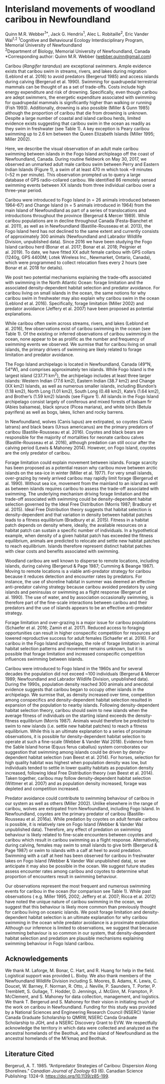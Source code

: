 Interisland movements of woodland caribou in Newfoundland
================
Quinn M.R. Webber<sup>1\*</sup>, Jack G. Hendrix<sup>1</sup>, Alec L.
Robitaille<sup>2</sup>, Eric Vander Wal<sup>1,2</sup>
<sup>1</sup>Cognitive and Behavioural Ecology Interdisciplinary Program,
Memorial University of Newfoundland  
<sup>2</sup>Department of Biology, Memorial University of Newfoundland,
Canada  
\*Corresponding author: Quinn M.R. Webber (<webber.quinn@gmail.com>)

Caribou (*Rangifer tarandus*) are exceptional swimmers. Ample evidence
exists that caribou swim in streams, rivers, and lakes during migration
(Leblond et al. 2016) to avoid predators (Bergerud 1985) and access
islands during calving (Bergerud et al. 1990). Swimming for quadrupedal
terrestrial mammals can be thought of as a set of trade-offs. Costs
include high energy expenditure and risk of drowning. Specifically, even
though caribou are adept swimmers, the energetic expenditure associated
with swimming for quadrupedal mammals is significantly higher than
walking or running (Fish 1993). Additionally, drowning is also possible
(Miller & Gunn 1985) although the proportion of caribou that die from
drowning is unknown. Despite a large number of coastal and island
caribou herds, limited evidence exists suggesting that caribou swim in
the ocean as readily as they swim in freshwater (see Table 1). A key
exception is Peary caribou swimming up to 2.6 km between the Queen
Elizabeth Islands (Miller 1995; Miller 2002).

Here, we describe the visual observation of an adult male caribou
swimming between islands in the Fogo Island archipleago off the coast of
Newfoundland, Canada. During routine fieldwork on May 30, 2017, we
observed an unmarked adult male caribou swim between Perry and Eastern
Indian Islands (Figure 1), a swim of at least 470 m which took ~9
minutes (~52 m per minute). This observation prompted us to query a
large database of GPS radio-collared caribou. We identified 86 remotely
sensed swimming events between XX islands from three individual caribou
over a three-year period.

Caribou were introduced to Fogo Island (n = 26 animals introduced
between 1964–67) and Change Island (n = 5 animals introduced in 1964)
from the main Island of Newfoundland as part of a series of
translocations and introductions throughout the province (Bergerud &
Mercer 1989). While caribou populations are in decline throughout Canada
(Festa-Bianchet et al. 2011), as well as in Newfoundland
(Bastille-Rousseau et al. 2013), the Fogo Island herd has not declined
to the same extent and currently consists of approximately 300 animals
(Newfoundland and Labrador Wildlife Division, unpublished data). Since
2016 we have been studying the Fogo Island caribou herd (Bonar et
al. 2017; Bonar et al. 2018; Peignier et al. 2019). To date, we have
fitted XX adult female caribou with GPS collars (1240g, GPS 4400M; Lotek
Wireless Inc., Newmarket, Ontario, Canada), which were programmed to
collect relocation fixes every 2 hours (see Bonar et al. 2018 for
details).

We posit two potential mechanisms explaining the trade-offs associated
with swimming in the North Atlantic Ocean: forage limitation and the
associated density-dependent habitat selection and predator avoidance.
For caribou living on small islands in the ocean, the same notions for
why caribou swim in freshwater may also explain why caribou swim in the
ocean (Leblond et al. 2016). Specifically, forage limitation (Miller
2002) and predator avoidance (Jeffery et al. 2007) have been proposed as
potential explanations.

While caribou often swim across streams, rivers, and lakes (Leblond et
al. 2016), few observations exist of caribou swimming in the ocean (see
Table 1). Of the existing or inferred observations of caribou swimming
in the ocean, none appear to be as prolific as the number and frequency
of swimming events we observed. We surmise that for caribou living on
small islands, the primary drivers of swimming are likely related to
forage limitation and predator avoidance.

The Fogo Island archipelago is located in Newfoundland, Canada (49°N,
54°W), and comprises approximately ten islands. While Fogo Island is
the largest island (237.71 km<sup>2</sup>), the archipelago includes at
least three larger islands: Western Indian (77.6 km2), Eastern Indian
(38.7 km2) and Change (XX km2) Islands, as well as numerous smaller
islands, including Blundon’s (1.18 km2), North Long (1.01 km2), South
Long (0.48 km2), Kate’s (1.64 km2), and Brother’s (1.59 km2) Islands
(see Figure 1). All islands in the Fogo Island archipelago consist
largely of coniferous and mixed forests of balsam fir (Abies balsamea),
black spruce (Picea mariana), and white birch (Betula payrifera) as well
as bogs, lakes, lichen and rocky barrens.

In Newfoundland, wolves (Canis lupus) are extirpated, so coyotes (Canis
latrans) and black bears (Ursus americanus) are the primary predators of
caribou (Bastille-Rousseau et al. 2016). Coyotes and black bears are
responsible for the majority of mortalities for neonate caribou calves
(Bastille-Rousseau et al. 2016), although predation can still occur
after the calving period (Lewis & Mahoney 2014). However, on Fogo
Island, coyotes are the only predator of caribou.

Forage limitation could explain movement between islands. Forage
scarcity has been proposed as a potential reason why caribou move
between arctic islands on the sea-ice in winter (Miller et al. 1977).
For very small islands, over-grazing by newly arrived caribou may
rapidly limit forage (Bergerud et al. 1990). Without sea ice, movement
from the mainland to an island as well as between islands requires
caribou to assess the trade-off associated with swimming. The underlying
mechanism driving forage limitation and the trade-off associated with
swimming could be density-dependent habitat selection governed by the
Ideal Free Distribution (Morris 1987; Bradbury et al. 2015). Ideal Free
Distribution theory suggests that habitat selection is density-dependent
and that variation in density between habitat patches leads to a fitness
equilibrium (Bradbury et al. 2015). Fitness in a habitat patch depends
on density where, ideally, the available resources on a habitat patch
can sustain a specific number of individuals. In a hypothetical example,
when density of a given habitat patch has exceeded the fitness
equilibrium, animals are predicted to relocate and settle new habitat
patches to reach equilibrium. Islands therefore represent distinct
habitat patches with clear costs and benefits associated with swimming.

Woodland caribou are well known to disperse to remote locations,
including islands, during calving (Bergerud & Page 1987; Cumming &
Beange 1987). Moving to remote locations is a viable anti-predator
strategy for caribou because it reduces detection and encounter rates by
predators. For instance, the use of shoreline habitat in summer was
deemed an effective anti-predator calving strategy because caribou
avoided predators by using islands and peninsulas or swimming as a
flight response (Bergerud et al. 1990). The use of water, and by
association occasionally swimming, is therefore part of the fine-scale
interactions between caribou and their predators and the use of islands
appears to be an effective anti-predator strategy.

Forage limitation and over-grazing is a major issue for caribou
populations (Schaefer et al. 2016; Zamin et al. 2017). Reduced access to
foraging opportunities can result in higher conspecific competition for
resources and lowered reproductive success for adult females (Schaefer
et al. 2016). For caribou in the Fogo Island archipelago, the role of
forage limitation in animal habitat selection patterns and movement
remains unknown, but it is possible that forage limitation and increased
conspecific competition influences swimming between islands.

Caribou were introduced to Fogo Island in the 1960s and for several
decades the population did not exceed ~100 individuals (Bergerud &
Mercer 1989; Newfoundland and Labrador Wildlife Division, unpublished
data). During the 1990s, population density reached 300 animals and
anecdotal evidence suggests that caribou began to occupy other islands
in the archipelago. We surmise that, as density increased over time,
competition among conspecifics and density-dependent habitat selection
resulted in expansion of the population to nearby islands. Following
density-dependent habitat selection theory, caribou should swim to new
islands when the average fitness of individuals on the starting island
exceeds the density-fitness equilibrium (Morris 1987). Animals would
therefore be predicted to swim to new islands (i.e. settle new habitat
patches) to reach a fitness equilibrium. While this is an ultimate
explanation to a series of proximate observations, it is possible for
density-dependent habitat selection to operate at such a fine-scale
(Webber & Vander Wal 2018). Evidence from the Sable Island horse (Equus
ferus caballus) system corroborates our suggestion that swimming among
islands could be driven by density-dependent habitat selection (van
Beest et al. 2014). For horses, selection for high quality habitat was
highest when population density was low, but individuals tended to
settle in lower quality habitats as population density increased,
following Ideal Free Distribution theory (van Beest et al. 2014). Taken
together, caribou may follow density-dependent habitat selection
(Wittmer et al. 2007) and as population density increased, forage was
depleted and competition increased.

Predator avoidance could contribute to swimming behaviour of caribou in
our system as well as others (Miller 2002). Unlike elsewhere in the
range of caribou, wolves are extirpated from Newfoundland, including
Fogo Island. In Newfoundland, coyotes are the primary predator of
caribou (Bastille-Rousseau et al. 2016a). While predation by coyotes on
adult female caribou is possible, it is relatively rare on Fogo Island
(Webber & Vander Wal unpublished data). Therefore, any effect of
predation on swimming behaviour is likely related to fine-scale
encounters between coyotes and caribou which result in caribou swimming
as a flight response. Alternatively, during calving, females may swim to
small islands to give birth (Bergerud & Page 1987) or swim to islands
with a calf at heel to avoid predation. Swimming with a calf at heel has
been observed for caribou in freshwater lakes on Fogo Island (Webber &
Vander Wal unpublished data), so we anticipate it may also be possible
in the ocean. We suggest future studies assess encounter rates among
caribou and coyotes to determine what proportion of encounters result in
swimming behaviour.

Our observations represent the most frequent and numerous swimming
events for caribou in the ocean (for comparison see Table 1). While past
observations ( e.g. Miller 1995, 2002; Jeffery et al. 2007; Ricca et
al. 2012) have noted the unique nature of caribou swimming in the
ocean, we suggest that this behaviour is likely more common than
previously thought for caribou living on oceanic islands. We posit
forage limitation and density-dependent habitat selection is an ultimate
explanation for why caribou swimming in the ocean while predator
avoidance is a proximate explanation. Although our inference is limited
to observations, we suggest that because swimming behaviour is so common
in our system, that density-dependent habitat selection and predation
are plausible mechanisms explaining swimming behaviour in Fogo Island
caribou.

## Acknowledgements

We thank M. Laforge, M. Bonar, C. Hart, and R. Huang for help in the
field. Logistical support was provided L. Bixby. We also thank members
of the Newfoundland Wildlife Division including S. Moores, B. Adams, K.
Lewis, C. Doucet, W. Barney, F. Norman, R. Otto, J. Neville, P.
Saunders, T. Porter, P. Tremblett, S. Gullage, T. Hodder, D. Jennings,
J. McGinn, M. Frampton, P. McClement, and S. Mahoney for data
collection, management, and logistics. We thank T. Bergerud and S.
Mahoney for their vision in initiating much of the work on caribou in
Newfoundland. Funding for this study was provided by a National Sciences
and Engineering Research Council (NSERC) Vanier Canada Graduate
Scholarship to QMRW, NSERC Canda Graduate Scholarship to JGH, and a
NSERC Discovery Grant to EVW. We respectfully acknowledge the territory
in which data were collected and analyzed as the ancestral homelands of
the Beothuk, and the island of Newfoundland as the ancestral homelands
of the Mi’kmaq and Beothuk.

## Literature Cited

<div id="refs" class="references">

<div id="ref-Bergerud_1985">

Bergerud, A. T. 1985. “Antipredator Strategies of Caribou: Dispersion
Along Shorelines.” *Canadian Journal of Zoology* 63 (6). Canadian
Science Publishing: 1324–9. <https://doi.org/10.1139/z85-199>.

</div>

</div>
